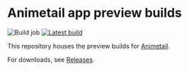 # Animetail app preview builds

![Build job](https://github.com/Animetailapp/animetail-preview/workflows/Build%20job/badge.svg) [![Latest build](https://img.shields.io/github/v/release/Animetailapp/animetail-preview.svg?maxAge=3600&label=Latest%20build)](https://github.com/dark25/animetail-preview/releases)

This repository houses the preview builds for [Animetail](https://github.com/dark25/animetail2).

For downloads, see [Releases](https://github.com/dark25/animetail-preview/releases).
